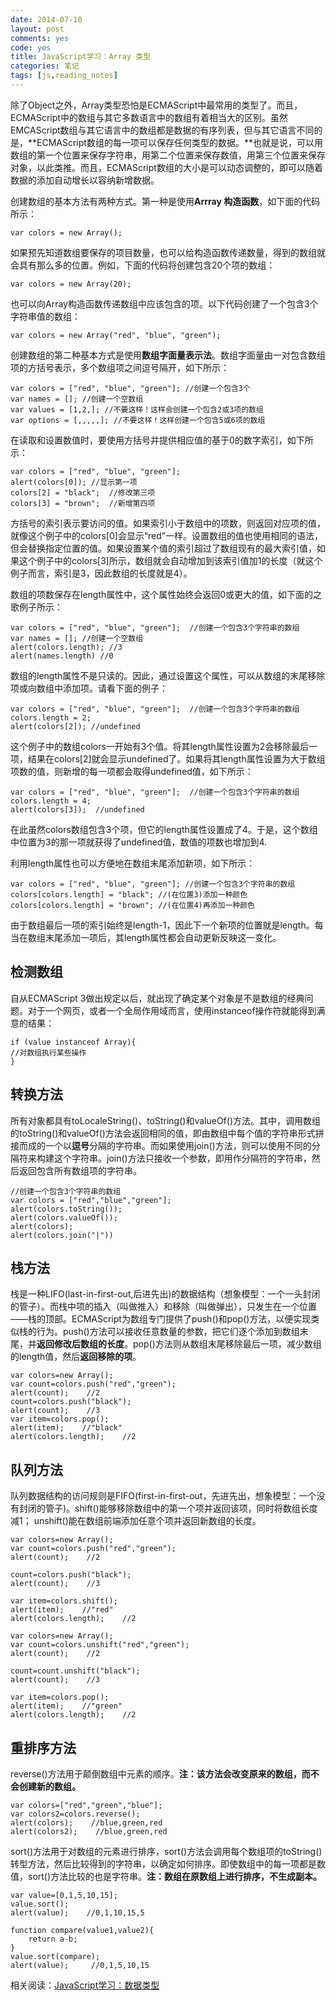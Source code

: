 ```yaml
---
date: 2014-07-10
layout: post
comments: yes
code: yes
title: JavaScript学习：Array 类型
categories: 笔记
tags: [js,reading_notes]
---
```


除了Object之外，Array类型恐怕是ECMAScript中最常用的类型了。而且，ECMAScript中的数组与其它多数语言中的数组有着相当大的区别。虽然EMCAScript数组与其它语言中的数组都是数据的有序列表，但与其它语言不同的是，**ECMAScript数组的每一项可以保存任何类型的数据。**也就是说，可以用数组的第一个位置来保存字符串，用第二个位置来保存数值，用第三个位置来保存对象，以此类推。而且，ECMAScript数组的大小是可以动态调整的，即可以随着数据的添加自动增长以容纳新增数据。

创建数组的基本方法有两种方式。第一种是使用**Arrray 构造函数**，如下面的代码所示：

    var colors = new Array();

如果预先知道数组要保存的项目数量，也可以给构造函数传递数量，得到的数组就会具有那么多的位置。例如，下面的代码将创建包含20个项的数组：

    var colors = new Array(20);

也可以向Array构造函数传递数组中应该包含的项。以下代码创建了一个包含3个字符串值的数组：

    var colors = new Array("red", "blue", "green");

创建数组的第二种基本方式是使用**数组字面量表示法**。数组字面量由一对包含数组项的方括号表示，多个数组项之间逗号隔开，如下所示：

    var colors = ["red", "blue", "green"]; //创建一个包含3个
    var names = []; //创建一个空数组
    var values = [1,2,]; //不要这样！这样会创建一个包含2或3项的数组
    var options = [,,,,,]; //不要这样！这样创建一个包含5或6项的数组

在读取和设置数值时，要使用方括号并提供相应值的基于0的数字索引，如下所示：

    var colors = ["red", "blue", "green"];
    alert(colors[0]); //显示第一项
    colors[2] = "black";  //修改第三项
    colors[3] = "brown";  //新增第四项

方括号的索引表示要访问的值。如果索引小于数组中的项数，则返回对应项的值，就像这个例子中的colors[0]会显示“red”一样。设置数组的值也使用相同的语法，但会替换指定位置的值。如果设置某个值的索引超过了数组现有的最大索引值，如果这个例子中的colors[3]所示，数组就会自动增加到该索引值加1的长度（就这个例子而言，索引是3，因此数组的长度就是4）。

数组的项数保存在length属性中，这个属性始终会返回0或更大的值，如下面的之歌例子所示：

    var colors = ["red", "blue", "green"];  //创建一个包含3个字符串的数组
    var names = []; //创建一个空数组
    alert(colors.length); //3
    alert(names.length) //0

数组的length属性不是只读的。因此，通过设置这个属性，可以从数组的末尾移除项或向数组中添加项。请看下面的例子：

    var colors = ["red", "blue", "green"];  //创建一个包含3个字符串的数组
    colors.length = 2;
    alert(colors[2]); //undefined

这个例子中的数组colors一开始有3个值。将其length属性设置为2会移除最后一项，结果在colors[2]就会显示undefined了。如果将其length属性设置为大于数组项数的值，则新增的每一项都会取得undefined值，如下所示：

    var colors = ["red", "blue", "green"];  //创建一个包含3个字符串的数组
    colors.length = 4;
    alert(colors[3]);  //undefined

在此虽然colors数组包含3个项，但它的length属性设置成了4。于是，这个数组中位置为3的那一项就获得了undefined值，数值的项数也增加到4.

利用length属性也可以方便地在数组末尾添加新项，如下所示：

    var colors = ["red", "blue", "green"]; //创建一个包含3个字符串的数组
    colors[colors.length] = "black"; //(在位置3)添加一种颜色
    colors[colors.length] = "brown"; //(在位置4)再添加一种颜色

由于数组最后一项的索引始终是length-1，因此下一个新项的位置就是length。每当在数组末尾添加一项后，其length属性都会自动更新反映这一变化。

## 检测数组

自从ECMAScript 3做出规定以后，就出现了确定某个对象是不是数组的经典问题。对于一个网页，或者一个全局作用域而言，使用instanceof操作符就能得到满意的结果：

    if (value instanceof Array){
    //对数组执行某些操作
    }

## 转换方法

所有对象都具有toLocaleString()、toString()和valueOf()方法。其中，调用数组的toString()和valueOf()方法会返回相同的值，即由数组中每个值的字符串形式拼接而成的一个以**逗号**分隔的字符串。而如果使用join()方法，则可以使用不同的分隔符来构建这个字符串。join()方法只接收一个参数，即用作分隔符的字符串，然后返回包含所有数组项的字符串。

    //创建一个包含3个字符串的数组
    var colors = ["red","blue","green"];
    alert(colors.toString());
    alert(colors.valueOf());
    alert(colors);
    alert(colors.join("|"))

## 栈方法

栈是一种LIFO(last-in-first-out,后进先出)的数据结构（想象模型：一个一头封闭的管子）。而栈中项的插入（叫做推入）和移除（叫做弹出），只发生在一个位置——栈的顶部。ECMAScript为数组专门提供了push()和pop()方法，以便实现类似栈的行为。push()方法可以接收任意数量的参数，把它们逐个添加到数组末尾，并**返回修改后数组的长度**。pop()方法则从数组末尾移除最后一项，减少数组的length值，然后**返回移除的项**。

    var colors=new Array();
    var count=colors.push("red","green");
    alert(count);    //2
    count=colors.push("black"); 
    alert(count);    //3
    var item=colors.pop();
    alert(item);    //"black"
    alert(colors.length);    //2

## 队列方法

队列数据结构的访问规则是FIFO(first-in-first-out，先进先出，想象模型：一个没有封闭的管子)。shift()能够移除数组中的第一个项并返回该项，同时将数组长度减1；
unshift()能在数组前端添加任意个项并返回新数组的长度。

    var colors=new Array();
    var count=colors.push("red","green");
    alert(count);    //2

    count=colors.push("black"); 
    alert(count);    //3

    var item=colors.shift();
    alert(item);    //"red"
    alert(colors.length);    //2

    var colors=new Array();
    var count=colors.unshift("red","green");
    alert(count);    //2

    count=count.unshift("black"); 
    alert(count);    //3

    var item=colors.pop();
    alert(item);    //"green"
    alert(colors.length);    //2

## 重排序方法

reverse()方法用于颠倒数组中元素的顺序。**注：该方法会改变原来的数组，而不会创建新的数组。**

    var colors=["red","green","blue"];  
    var colors2=colors.reverse();  
    alert(colors);    //blue,green,red  
    alert(colors2);    //blue,green,red

sort()方法用于对数组的元素进行排序，sort()方法会调用每个数组项的toString()转型方法，然后比较得到的字符串，以确定如何排序。即使数组中的每一项都是数值，sort()方法比较的也是字符串。**注：数组在原数组上进行排序，不生成副本。**

    var value=[0,1,5,10,15];  
    value.sort();  
    alert(value);    //0,1,10,15,5
      
    function compare(value1,value2){  
        return a-b;  
    }  
    value.sort(compare);  
    alert(value);     //0,1,5,10,15 

相关阅读：[JavaScript学习：数据类型](http://git.wangdaodao.com/2014-07-02/js-study-0004.html)
